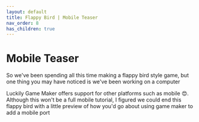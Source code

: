 ```yaml
---
layout: default
title: Flappy Bird | Mobile Teaser
nav_order: 8
has_children: true
---
```


# Mobile Teaser

So we've been spending all this time making a flappy bird style game, but one thing you may have noticed is we've been working on a computer

Luckily Game Maker offers support for other platforms such as mobile 😍. Although this won't be a full mobile tutorial, I figured we could end this flappy bird with a little preview of how you'd go about using game maker to add a mobile port
